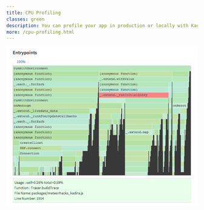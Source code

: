 ```yaml
---
title: CPU Profiling
classes: green
description: You can profile your app in production or locally with Kadira and analyze it using an easy-to-use CPU analyzer.
more: /cpu-profiling.html
---
```


<img src="/images/screenshots/cpu-profiling.png" alt="kadira cpu profiler" class="single">
